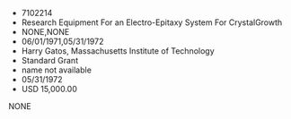 * 7102214
* Research Equipment For an Electro-Epitaxy System For CrystalGrowth
* NONE,NONE
* 06/01/1971,05/31/1972
* Harry Gatos, Massachusetts Institute of Technology
* Standard Grant
*   name not available
* 05/31/1972
* USD 15,000.00

NONE